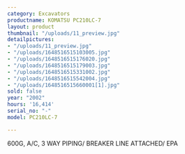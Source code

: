 ```yaml
---
category: Excavators
productname: KOMATSU PC210LC-7
layout: product
thumbnail: "/uploads/11_preview.jpg"
detailpictures:
- "/uploads/11_preview.jpg"
- "/uploads/1648516515103005.jpg"
- "/uploads/1648516515176020.jpg"
- "/uploads/1648516515179003.jpg"
- "/uploads/1648516515331002.jpg"
- "/uploads/1648516515542004.jpg"
- "/uploads/1648516515660001[1].jpg"
sold: false
year: "2002"
hours: '16,414'
serial_no: "-"
model: PC210LC-7

---
```

600G, A/C, 3 WAY PIPING/ BREAKER LINE ATTACHED/ EPA  
 